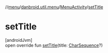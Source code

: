 //[menu](../../../index.md)/[danbroid.util.menu](../index.md)/[MenuActivity](index.md)/[setTitle](set-title.md)

# setTitle

[androidJvm]\
open override fun [setTitle](set-title.md)(title: [CharSequence](https://kotlinlang.org/api/latest/jvm/stdlib/kotlin/-char-sequence/index.html)?)
